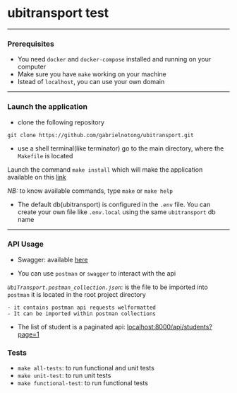 # ubitransport test

---

### Prerequisites

- You need `docker` and `docker-compose` installed and running on your computer
- Make sure you have `make` working on your machine
- Istead of `localhost`, you can use your own domain

---

### Launch the application

- clone the following repository

```
git clone https://github.com/gabrielnotong/ubitransport.git
```

- use a shell terminal(like terminator) go to the main directory, where the `Makefile` is located

Launch the command `make install` which will make the application available on this [link](http://localhost:8000/api)

*NB:* to know available commands, type `make` or `make help`

- The default db(ubitransport) is configured in the `.env` file. You can create your own file like `.env.local` using the same `ubitransport` db name

---

### API Usage

- Swagger: available [here](http://localhost:8000/api)

- You can use `postman` or `swagger` to interact with the api

*`UbiTransport.postman_collection.json`*: is the file to be imported into `postman` it is located in the root project directory

```
- it contains postman api requests welformatted
- It can be imported within postman collections
```

- The list of student is a paginated api: [localhost:8000/api/students?page=1](http://localhost:8000/api/students?page=1)

### Tests

- `make all-tests`: to run functional and unit tests
- `make unit-test`: to run unit tests
- `make functional-test`: to run functional tests
